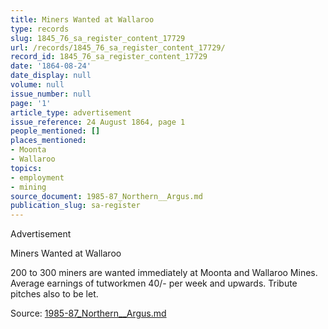```yaml
---
title: Miners Wanted at Wallaroo
type: records
slug: 1845_76_sa_register_content_17729
url: /records/1845_76_sa_register_content_17729/
record_id: 1845_76_sa_register_content_17729
date: '1864-08-24'
date_display: null
volume: null
issue_number: null
page: '1'
article_type: advertisement
issue_reference: 24 August 1864, page 1
people_mentioned: []
places_mentioned:
- Moonta
- Wallaroo
topics:
- employment
- mining
source_document: 1985-87_Northern__Argus.md
publication_slug: sa-register
---
```


Advertisement

Miners Wanted at Wallaroo

200 to 300 miners are wanted immediately at Moonta and Wallaroo Mines.  Average earnings of tutworkmen 40/- per week and upwards.  Tribute pitches also to be let.

Source: [1985-87_Northern__Argus.md](/downloads/markdown/1985-87_Northern__Argus.md)
